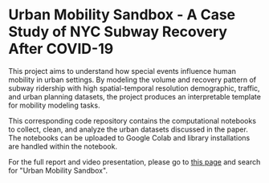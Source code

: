 # Urban Mobility Sandbox - A Case Study of NYC Subway Recovery After COVID-19

This project aims to understand how special events influence human mobility in urban settings. By modeling the volume and recovery pattern of subway ridership with high spatial-temporal resolution demographic, traffic, and urban planning datasets, the project produces an interpretable template for mobility modeling tasks.

This corresponding code repository contains the computational notebooks to collect, clean, and analyze the urban datasets discussed in the paper. The notebooks can be uploaded to Google Colab and library installations are handled within the notebook. 

For the full report and video presentation, please go to [this page](https://www.ee.columbia.edu/~cylin/course/bigdata/projects/) and search for "Urban Mobility Sandbox".